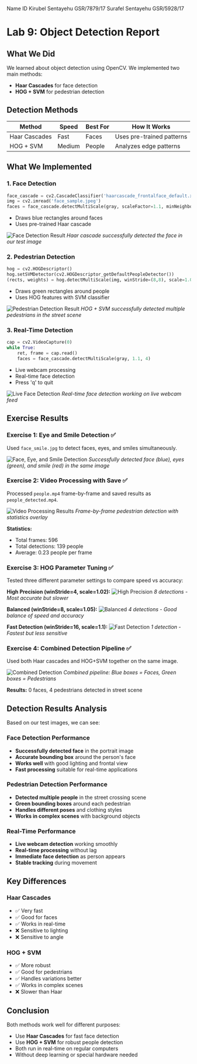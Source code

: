 Name                                         ID
Kirubel Sentayehu                     GSR/7879/17
Surafel Sentayehu                      GSR/5928/17

# Lab 9: Object Detection Report

## What We Did
We learned about object detection using OpenCV. We implemented two main methods:
- **Haar Cascades** for face detection
- **HOG + SVM** for pedestrian detection

## Detection Methods

| Method | Speed | Best For | How It Works |
|--------|-------|----------|--------------|
| Haar Cascades | Fast | Faces | Uses pre-trained patterns |
| HOG + SVM | Medium | People | Analyzes edge patterns |

## What We Implemented

### 1. Face Detection
```python
face_cascade = cv2.CascadeClassifier('haarcascade_frontalface_default.xml')
img = cv2.imread('face_sample.jpeg')
faces = face_cascade.detectMultiScale(gray, scaleFactor=1.1, minNeighbors=5)
```
- Draws blue rectangles around faces
- Uses pre-trained Haar cascade

![Face Detection Result](images/face_detection_haar_cascade_classifier.png)
*Haar cascade successfully detected the face in our test image*

### 2. Pedestrian Detection
```python
hog = cv2.HOGDescriptor()
hog.setSVMDetector(cv2.HOGDescriptor_getDefaultPeopleDetector())
(rects, weights) = hog.detectMultiScale(img, winStride=(8,8), scale=1.05)
```
- Draws green rectangles around people
- Uses HOG features with SVM classifier

![Pedestrian Detection Result](images/pedestrian_detection_hog.png)
*HOG + SVM successfully detected multiple pedestrians in the street scene*

### 3. Real-Time Detection
```python
cap = cv2.VideoCapture(0)
while True:
    ret, frame = cap.read()
    faces = face_cascade.detectMultiScale(gray, 1.1, 4)
```
- Live webcam processing
- Real-time face detection
- Press 'q' to quit

![Live Face Detection](images/live_cam_face_detection.png)
*Real-time face detection working on live webcam feed*

## Exercise Results

### Exercise 1: Eye and Smile Detection ✅
Used `face_smile.jpg` to detect faces, eyes, and smiles simultaneously.

![Face, Eye, and Smile Detection](images/face_eye_smile_detection.png)
*Successfully detected face (blue), eyes (green), and smile (red) in the same image*

### Exercise 2: Video Processing with Save ✅
Processed `people.mp4` frame-by-frame and saved results as `people_detected.mp4`.

![Video Processing Results](videos/people_detected.gif)
*Frame-by-frame pedestrian detection with statistics overlay*

**Statistics:**
- Total frames: 596
- Total detections: 139 people
- Average: 0.23 people per frame

### Exercise 3: HOG Parameter Tuning ✅
Tested three different parameter settings to compare speed vs accuracy:

**High Precision (winStride=4, scale=1.02):**
![High Precision](images/HOG_Tuning_Precision_8.png)
*8 detections - Most accurate but slower*

**Balanced (winStride=8, scale=1.05):**
![Balanced](images/HOG_Tuning_Precision_4.png)
*4 detections - Good balance of speed and accuracy*

**Fast Detection (winStride=16, scale=1.1):**
![Fast Detection](images/HOG_Tuning_Precision_1.png)
*1 detection - Fastest but less sensitive*

### Exercise 4: Combined Detection Pipeline ✅
Used both Haar cascades and HOG+SVM together on the same image.

![Combined Detection](images/combined_detection.png)
*Combined pipeline: Blue boxes = Faces, Green boxes = Pedestrians*

**Results:** 0 faces, 4 pedestrians detected in street scene

## Detection Results Analysis

Based on our test images, we can see:

### Face Detection Performance
- **Successfully detected face** in the portrait image
- **Accurate bounding box** around the person's face
- **Works well** with good lighting and frontal view
- **Fast processing** suitable for real-time applications

### Pedestrian Detection Performance  
- **Detected multiple people** in the street crossing scene
- **Green bounding boxes** around each pedestrian
- **Handles different poses** and clothing styles
- **Works in complex scenes** with background objects

### Real-Time Performance
- **Live webcam detection** working smoothly
- **Real-time processing** without lag
- **Immediate face detection** as person appears
- **Stable tracking** during movement

## Key Differences

### Haar Cascades
- ✅ Very fast
- ✅ Good for faces  
- ✅ Works in real-time
- ❌ Sensitive to lighting
- ❌ Sensitive to angle

### HOG + SVM
- ✅ More robust
- ✅ Good for pedestrians
- ✅ Handles variations better
- ✅ Works in complex scenes
- ❌ Slower than Haar


## Conclusion
Both methods work well for different purposes:
- Use **Haar Cascades** for fast face detection
- Use **HOG + SVM** for robust people detection
- Both run in real-time on regular computers
- Without deep learning or special hardware needed
